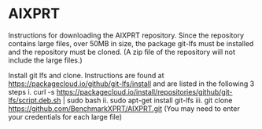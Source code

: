 # AIXPRT

Instructions for downloading the AIXPRT repository. 
Since the repository contains large files, over 50MB in size, the package git-lfs must be installed and the repository must be cloned. (A zip file of the repository will not include the large files.)  

Install git lfs and clone.
Instructions are found at https://packagecloud.io/github/git-lfs/install and are listed in the following 3 steps
    i.	curl -s https://packagecloud.io/install/repositories/github/git-lfs/script.deb.sh | sudo bash
    ii.	sudo apt-get install git-lfs
    iii. git clone https://github.com/BenchmarkXPRT/AIXPRT.git (You may need to enter your credentials for each large file)

